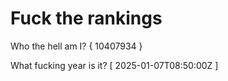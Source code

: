 # Fuck the rankings

Who the hell am I?
{ 10407934 }

What fucking year is it?
[ 2025-01-07T08:50:00Z ]

